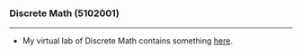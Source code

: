 ### Discrete Math (5102001)
---

- My virtual lab of Discrete Math contains something [here](https://github.com/gcpeixoto/ipynb-lab-matematica-discreta).

